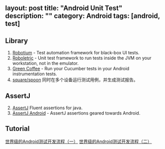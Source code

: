 layout: post
title: "Android Unit Test"
description: ""
category: Android
tags: [android, test]
---

## Library

1.  [Robotium](https://github.com/robotiumtech/robotium) - Test automation framework for black-box UI tests.
2.  [Roboletric](http://robolectric.org/) - Unit test framework to run tests inside the JVM on your workstation, not in the emulator.
4.  [Green Coffee](https://github.com/mauriciotogneri/green-coffee) - Run your Cucumber tests in your Android instrumentation tests.
5. [square/spoon](https://github.com/square/spoon) 同时在多个设备运行测试用例，并生成测试报告。

## AssertJ

2. [AssertJ](http://joel-costigliola.github.io/assertj/index.html) Fluent assertions for java.
1. [AssertJ Android](https://github.com/square/assertj-android) - AssertJ assertions geared towards Android.


## Tutorial

[世界级的Android测试开发流程（一）](http://blog.zhaiyifan.cn/2016/02/23/world-class-testing-development-pipeline-for-android-part-1/)
[世界级的Android测试开发流程（二）](http://blog.zhaiyifan.cn/2016/02/23/world-class-testing-development-pipeline-for-android-part-2/)
